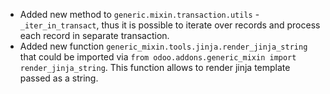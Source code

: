 - Added new method to `generic.mixin.transaction.utils` - `_iter_in_transact`,
  thus it is possible to iterate over records and process each record in separate transaction.
- Added new function `generic_mixin.tools.jinja.render_jinja_string` that
  could be imported via `from odoo.addons.generic_mixin import render_jinja_string`.
  This function allows to render jinja template passed as a string.
